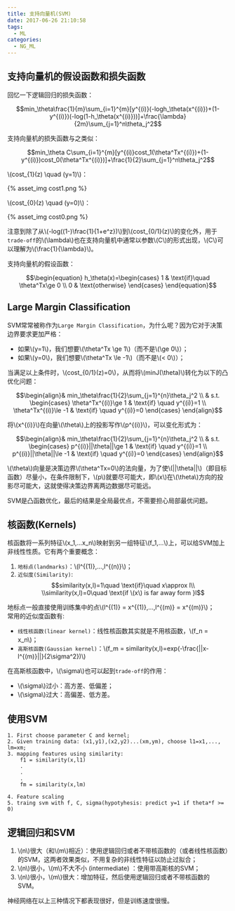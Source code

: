 ```yaml
---
title: 支持向量机(SVM)
date: 2017-06-26 21:10:58
tags:
  - ML
categories:
  - NG_ML
---
```


<script type="text/javascript" async
  src="https://cdnjs.cloudflare.com/ajax/libs/mathjax/2.7.1/MathJax.js?config=TeX-AMS-MML_HTMLorMML">
</script>

## 支持向量机的假设函数和损失函数
回忆一下逻辑回归的损失函数：

$$min_\theta\frac{1}{m}\sum_{i=1}^{m}[y^{(i)}(-logh_\theta(x^{(i)})+(1-y^{(i)})(-log(1-h_\theta(x^{(i)}))]+\frac{\lambda}{2m}\sum_{j=1}^n\theta_j^2$$

支持向量机的损失函数与之类似：

$$min_\theta C\sum_{i=1}^{m}[y^{(i)}cost_1(\theta^Tx^{(i)})+(1-y^{(i)})cost_0(\theta^Tx^{(i)})]+\frac{1}{2}\sum_{j=1}^n\theta_j^2$$

<!--More-->

\\(cost_{1}(z) \quad (y=1)\\)：

{% asset_img cost1.png %}

\\(cost_{0}(z) \quad (y=0)\\)：

{% asset_img cost0.png %}

注意到除了从\\(-log((1-)\frac{1}{1+e^z})\\)到\\(cost_{0/1}(z)\\)的变化外，用于`trade-off`的\\(\lambda\\)也在支持向量机中通常以参数\\(C\\)的形式出现，\\(C\\)可以理解为\\(\frac{1}{\lambda}\\)。

支持向量机的假设函数：

$$\begin{equation}
h_\theta(x)=\begin{cases}
1 & \text{if}\quad \theta^Tx\ge 0 \\
0 & \text{otherwise}
\end{cases}
\end{equation}$$


## Large Margin Classification
SVM常常被称作为`Large Margin Classification`，为什么呢？因为它对于决策边界要求更加严格：

* 如果\\(y=1\\)，我们想要\\(\theta^Tx \ge 1\\)（而不是\\(\ge 0\\)）；
* 如果\\(y=0\\)，我们想要\\(\theta^Tx \le -1\\)（而不是\\(< 0\\)）；

当满足以上条件时，\\(cost_{0/1}(z)=0\\)，从而将\\(minJ(\theta)\\)转化为以下的凸优化问题：

$$\begin{align}& min_\theta\frac{1}{2}\sum_{j=1}^{n}\theta_j^2 \\ 
& s.t. \begin{cases}
\theta^Tx^{(i)}\ge 1 & \text{if} \quad y^{(i)}=1 \\
\theta^Tx^{(i)}\le -1 & \text{if} \quad y^{(i)}=0
\end{cases}
\end{align}$$

将\\(x^{(i)}\\)在向量\\(\theta\\)上的投影写作\\(p^{(i)}\\)，可以变化形式为：

$$\begin{align}& min_\theta\frac{1}{2}\sum_{j=1}^{n}\theta_j^2 \\ 
& s.t. \begin{cases}
p^{(i)}||\theta||\ge 1 & \text{if} \quad y^{(i)}=1 \\
p^{(i)}||\theta||\le -1 & \text{if} \quad y^{(i)}=0
\end{cases}
\end{align}$$

\\(\theta\\)向量是决策边界\\(\theta^Tx=0\\)的法向量，为了使\\(||\theta||\\)（即目标函数）尽量小，在条件限制下，\\(p\\)就要尽可能大，即\\(x\\)在\\(\theta\\)方向的投影尽可能大，这就使得决策边界离两边数据尽可能远。

SVM是凸函数优化，最后的结果是全局最优点，不需要担心局部最优问题。

## 核函数(Kernels)
核函数将一系列特征\\(x_1,...x_n\\)映射到另一组特征\\(f_1,...\\)上，可以给SVM加上非线性性质。它有两个重要概念：

1. `地标点(landmarks)`：\\(l^{(1)},...,l^{(n)}\\)；
2. `近似度(Similarity)`: 
$$similarity(x,l)=1\quad \text{if}\quad x\approx l\\ \\similarity(x,l)=0\quad \text{if \(x\) is far away form }l$$

地标点一般直接使用训练集中的点\\(l^{(1)} = x^{(1)},...,l^{(m)} = x^{(m)}\\)；  
常用的近似度函数有:

* `线性核函数(linear kernel)`：线性核函数其实就是不用核函数，\\(f_n = x_n\\)；
* `高斯核函数(Gaussian kernel)`：\\(f_m = similarity(x,l)=exp(-\frac{||x-l^{(m)}||}{2\sigma^2})\\)

在高斯核函数中，\\(\sigma\\)也可以起到`trade-off`的作用：

* \\(\sigma\\)过小：高方差、低偏差；
* \\(\sigma\\)过大：高偏差、低方差。

## 使用SVM

```
1. First choose parameter C and kernel;
2. Given training data: (x1,y1),(x2,y2)...(xm,ym), choose l1=x1,..., lm=xm;
3. mapping features using similarity:
	f1 = similarity(x,l1)
	.
	.
	.
	fm = similarity(x,lm)

4. Feature scaling
5. traing svm with f, C, sigma(hypotyhesis: predict y=1 if theta*f >= 0)
```

## 逻辑回归和SVM
1. \\(n\\)很大（和\\(m\\)相近）：使用逻辑回归或者不带核函数的（或者线性核函数）的SVM，这两者效果类似，不用复杂的非线性特征以防止过拟合；
2. \\(n\\)很小，\\(m\\)不大不小 (intermediate) ：使用带高斯核的SVM；
3. \\(n\\)很小，\\(m\\)很大：增加特征，然后使用逻辑回归或者不带核函数的SVM。

神经网络在以上三种情况下都表现很好，但是训练速度很慢。



